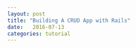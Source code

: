 ```yaml
---
layout: post
title: "Building A CRUD App with Rails"
date:   2016-07-13
categories: tutorial
---
```


